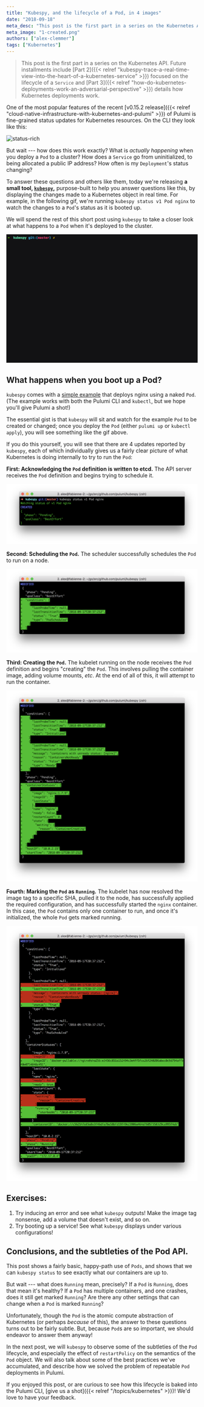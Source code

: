 ```yaml
---
title: "Kubespy, and the lifecycle of a Pod, in 4 images"
date: "2018-09-18"
meta_desc: "This post is the first part in a series on the Kubernetes API and explains how Kubespy works."
meta_image: "1-created.png"
authors: ["alex-clemmer"]
tags: ["Kubernetes"]
---
```


<p><!-- spacer --></p>

> This post is the first part in a series on the Kubernetes API. Future installments include
> [Part 2]({{< relref "kubespy-trace-a-real-time-view-into-the-heart-of-a-kubernetes-service" >}})
> focused on the lifecycle of a `Service` and
> [Part 3]({{< relref "how-do-kubernetes-deployments-work-an-adversarial-perspective" >}})
> details how Kubernetes deployments work.

One of the most popular features of the recent
[v0.15.2 release]({{< relref "cloud-native-infrastructure-with-kubernetes-and-pulumi" >}})
of Pulumi is fine-grained status updates for Kubernetes resources. On
the CLI they look like this:
<!--more-->

![status-rich](./status-rich.gif)

But wait --- how does this work exactly? What is *actually happening*
when you deploy a `Pod` to a cluster? How does a `Service` go from
uninitialized, to being allocated a public IP address? How often is my
`Deployment`'s status changing?

To answer these questions and others like them, today we're releasing
**a small tool, [`kubespy`](https://github.com/pulumi/kubespy),**
purpose-built to help you answer questions like this, by displaying the
changes made to a Kubernetes object in real time. For example, in the
following gif, we're running `kubespy status v1 Pod nginx` to watch the
changes to a `Pod`'s status as it is booted up.

We will spend the rest of this short post using `kubespy` to take a
closer look at what happens to a `Pod` when it's deployed to the
cluster.

![status](./status.gif)

## What happens when you boot up a Pod?

`kubespy` comes with a [simple example](https://github.com/pulumi/kubespy/tree/master/examples/trivial-pulumi-example)
that deploys nginx using a naked `Pod`. (The example works with both the
Pulumi CLI and `kubectl`, but we hope you'll give Pulumi a shot!)

The essential gist is that `kubespy` will sit and watch for the example
`Pod` to be created or changed; once you deploy the `Pod` (either
`pulumi up` or `kubectl apply`), you will see something like the gif
above.

If you do this yourself, you will see that there are 4 updates reported
by `kubespy`, each of which individually gives us a fairly clear picture
of what Kubernetes is doing internally to try to run the `Pod`:

**First: Acknowledging the `Pod` definition is written to etcd.**
The API server receives the `Pod` definition and begins trying to schedule it.

![1-created](./1-created.png)

**Second: Scheduling the `Pod`.**
The scheduler successfully schedules the `Pod` to run on a node.

![2-scheduled](./2-scheduled.png)

**Third: Creating the `Pod`.**
The kubelet running on the node receives the `Pod` definition and begins "creating"
the `Pod`. This involves pulling the
container image, adding volume mounts, *etc*. At the end of all of this,
it will attempt to run the container.

![3-creating](./3-creating.png)

**Fourth: Marking the `Pod` as `Running`.**
The kubelet has now resolved the image
tag to a specific SHA, pulled it to the node, has successfully applied
the required configuration, and has successfully started the `nginx`
container. In this case, the `Pod` contains only one container to run,
and once it's initialized, the whole `Pod` gets marked running.

![4-running](./4-running.png)

## Exercises:

1. Try inducing an error and see what `kubespy` outputs! Make the image
   tag nonsense, add a volume that doesn't exist, and so on.
2. Try booting up a service! See what `kubespy` displays under various
   configurations!  

## Conclusions, and the subtleties of the Pod API.

This post shows a fairly basic, happy-path use of `Pods`, and shows that
we can `kubespy status` to see exactly what our containers are up to.

But wait --- what does `Running` mean, precisely? If a `Pod` is
`Running`, does that mean it's healthy? If a `Pod` has multiple
containers, and one crashes, does it still get marked `Running`? Are
there any other settings that can change when a `Pod` is marked
`Running`?

Unfortunately, though the `Pod` is the atomic compute abstraction of
Kubernetes (or perhaps *because* of this), the answer to these questions
turns out to be fairly subtle. But, because `Pod`s are so important, we
should endeavor to answer them anyway!

In the next post, we will `kubespy` to observe some of the subtleties of
the `Pod` lifecycle, and especially the effect of `restartPolicy` on the
semantics of the `Pod` object. We will also talk about some of the best
practices we've accumulated, and describe how we solved the problem of
repeatable `Pod` deployments in Pulumi.

If you enjoyed this post, or are curious to see how this lifecycle is
baked into the Pulumi CLI, [give us a shot]({{< relref "/topics/kubernetes" >}})!
We'd love to have your feedback.
